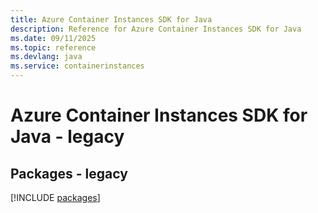 ```yaml
---
title: Azure Container Instances SDK for Java
description: Reference for Azure Container Instances SDK for Java
ms.date: 09/11/2025
ms.topic: reference
ms.devlang: java
ms.service: containerinstances
---
```

# Azure Container Instances SDK for Java - legacy
## Packages - legacy
[!INCLUDE [packages](container-instances-index.md)]